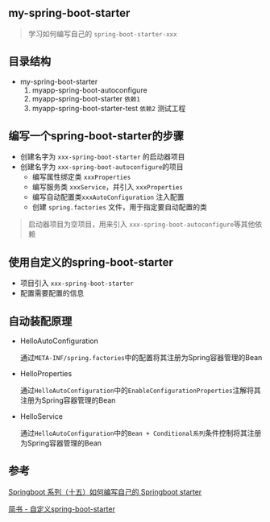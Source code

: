 ## my-spring-boot-starter

> 学习如何编写自己的 `spring-boot-starter-xxx`

## 目录结构
- my-spring-boot-starter
    1. myapp-spring-boot-autoconfigure
    2. myapp-spring-boot-starter `依赖1`
    3. myapp-spring-boot-starter-test `依赖2` 测试工程

## 编写一个spring-boot-starter的步骤
   
- 创建名字为 `xxx-spring-boot-starter` 的启动器项目
- 创建名字为 `xxx-spring-boot-autoconfigure`的项目
    - 编写属性绑定类 `xxxProperties`
    - 编写服务类 `xxxService`，并引入 `xxxProperties`
    - 编写自动配置类`xxxAutoConfiguration` 注入配置
    - 创建 `spring.factories` 文件，用于指定要自动配置的类

> 启动器项目为空项目，用来引入 `xxx-spring-boot-autoconfigure`等其他依赖

## 使用自定义的spring-boot-starter
- 项目引入 `xxx-spring-boot-starter`
- 配置需要配置的信息

## 自动装配原理

- HelloAutoConfiguration
    
    通过`META-INF/spring.factories`中的配置将其注册为Spring容器管理的Bean

- HelloProperties

    通过`HelloAutoConfiguration`中的`EnableConfigurationProperties`注解将其注册为Spring容器管理的Bean

- HelloService

    通过`HelloAutoConfiguration`中的`Bean + Conditional系列`条件控制将其注册为Spring容器管理的Bean

## 参考

[Springboot 系列（十五）如何编写自己的 Springboot starter](https://blog.csdn.net/u013735734/article/details/102858847)

[简书 - 自定义spring-boot-starter](https://www.jianshu.com/p/1d547c7a5670)
